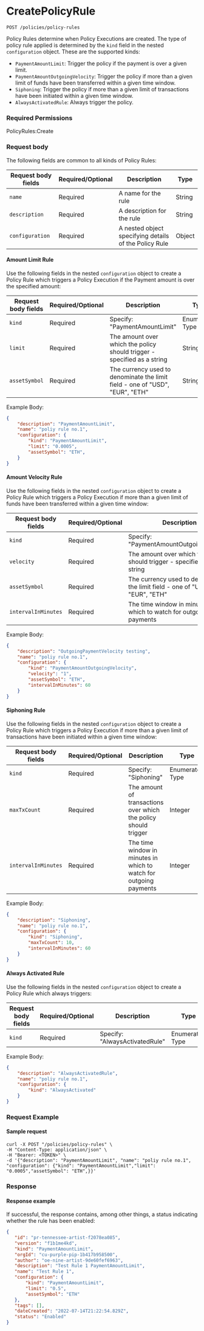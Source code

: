 # CreatePolicyRule

`POST /policies/policy-rules`

Policy Rules determine when Policy Executions are created.   The type of policy rule applied is determined by the `kind` field in the nested `configuration` object.  These are the supported kinds:

* `PaymentAmountLimit`: Trigger the policy if the payment is over a given limit.
* `PaymentAmountOutgoingVelocity`: Trigger the policy if more than a given limit of funds have been transferred within a given time window.
* `Siphoning`: Trigger the policy if more than a given limit of transactions have been initiated within a given time window.
* `AlwaysActivatedRule`: Always trigger the policy.

### Required Permissions <a href="#scopes" id="scopes"></a>

PolicyRules:Create

### Request body <a href="#request-body" id="request-body"></a>

The following fields are common to all kinds of Policy Rules:

| Request body fields | Required/Optional | Description                                           | Type   |
| ------------------- | ----------------- | ----------------------------------------------------- | ------ |
| `name`              | Required          | A name for the rule                                   | String |
| `description`       | Required          | A description for the rule                            | String |
| `configuration`     | Required          | A nested object specifying details of the Policy Rule | Object |

#### Amount Limit Rule

Use the following fields in the nested `configuration` object to create a Policy Rule which triggers a Policy Execution if the Payment amount is over the specified amount:

| Request body fields | Required/Optional | Description                                                                  | Type            |
| ------------------- | ----------------- | ---------------------------------------------------------------------------- | --------------- |
| `kind`              | Required          | Specify: "PaymentAmountLimit"                                                | Enumerated Type |
| `limit`             | Required          | The amount over which the policy should trigger - specified as a string      | String          |
| `assetSymbol`       | Required          | The currency used to denominate the limit field - one of "USD", "EUR", "ETH" | String          |



Example Body:

```json
{
    "description": "PaymentAmountLimit", 
    "name": "poliy rule no.1",
    "configuration": {
        "kind": "PaymentAmountLimit",
        "limit": "0.0005",
        "assetSymbol": "ETH",
    }
}
```

#### Amount Velocity Rule

Use the following fields in the nested `configuration` object to create a Policy Rule which triggers a Policy Execution if more than a given limit of funds have been transferred within a given time window:

| Request body fields | Required/Optional | Description                                                                  | Type            |
| ------------------- | ----------------- | ---------------------------------------------------------------------------- | --------------- |
| `kind`              | Required          | Specify: "PaymentAmountOutgoingVelocity"                                     | Enumerated Type |
| `velocity`          | Required          | The amount over which the policy should trigger - specified as a string      | String          |
| `assetSymbol`       | Required          | The currency used to denominate the limit field - one of "USD", "EUR", "ETH" | String          |
| `intervalInMinutes` | Required          | The time window in minutes in which to watch for outgoing payments           | Integer         |

Example Body:

```json
{
    "description": "OutgoingPaymentVelocity testing", 
    "name": "poliy rule no.1",
    "configuration": {
        "kind": "PaymentAmountOutgoingVelocity",
        "velocity": "1",
        "assetSymbol": "ETH",
        "intervalInMinutes": 60
    }
}   
```

#### Siphoning Rule

Use the following fields in the nested `configuration` object to create a Policy Rule which triggers a Policy Execution if more than a given limit of transactions have been initiated within a given time window:

| Request body fields | Required/Optional | Description                                                        | Type             |
| ------------------- | ----------------- | ------------------------------------------------------------------ | ---------------- |
| `kind`              | Required          | Specify: "Siphoning"                                               | Enumerated Type  |
| `maxTxCount`        | Required          | The amount of transactions over which the policy should trigger    | Integer          |
| `intervalInMinutes` | Required          | The time window in minutes in which to watch for outgoing payments | Integer          |

Example Body:

```json
{
    "description": "Siphoning", 
    "name": "poliy rule no.1",
    "configuration": {
        "kind": "Siphoning",
        "maxTxCount": 10,
        "intervalInMinutes": 60
    }
}
```

#### Always Activated Rule

Use the following fields in the nested `configuration` object to create a Policy Rule which always triggers:

| Request body fields | Required/Optional | Description                    | Type            |
| ------------------- | ----------------- | ------------------------------ | --------------- |
| `kind`              | Required          | Specify: "AlwaysActivatedRule" | Enumerated Type |

Example Body:

```json
{
    "description": "AlwaysActivatedRule", 
    "name": "poliy rule no.1",
    "configuration": {
        "kind": "AlwaysActivated"
    }
}
```

### Request Example <a href="#request-example.1" id="request-example.1"></a>

#### Sample request <a href="#sample-request" id="sample-request"></a>

```shell
curl -X POST "/policies/policy-rules" \
-H "Content-Type: application/json" \
-H "Bearer: <TOKEN>" \
-d '{"description": "PaymentAmountLimit", "name": "poliy rule no.1", "configuration": {"kind": "PaymentAmountLimit","limit": "0.0005","assetSymbol": "ETH",}}'

```

### Response <a href="#response" id="response"></a>

#### Response example <a href="#response-example" id="response-example"></a>

If successful, the response contains, among other things, a status indicating whether the rule has been enabled:

```json
{
   "id": "pr-tennessee-artist-f2078ea085",
   "version": "f1b1me4kd",
   "kind": "PaymentAmountLimit",
   "orgId": "cu-purple-pip-1b417b958500",
   "author": "oe-nine-artist-9de60fef6963",
   "description": "Test Rule 1 PaymentAmountLimit",
   "name": "Test Rule 1",
   "configuration": {
       "kind": "PaymentAmountLimit",
       "limit": "0.5",
       "assetSymbol": "ETH"
   },
   "tags": [],
   "dateCreated": "2022-07-14T21:22:54.829Z",
   "status": "Enabled"
}
```

